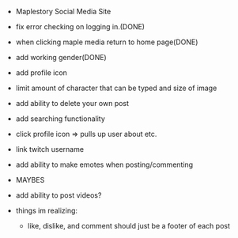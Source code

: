 - Maplestory Social Media Site

- fix error checking on logging in.(DONE)
- when clicking maple media return to home page(DONE)
- add working gender(DONE)
- add profile icon
- limit amount of character that can be typed and size of image
- add ability to delete your own post
- add searching functionality
- click profile icon => pulls up user about etc.
- link twitch username
- add ability to make emotes when posting/commenting

- MAYBES
- add ability to post videos?

- things im realizing:
  - like, dislike, and comment should just be a footer of each post
